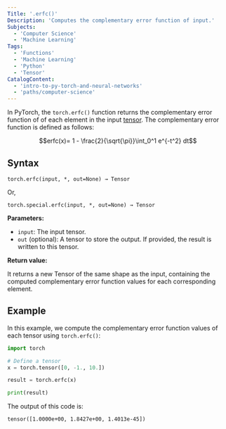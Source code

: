```yaml
---
Title: '.erfc()'
Description: 'Computes the complementary error function of input.'
Subjects:
  - 'Computer Science'
  - 'Machine Learning'
Tags:
  - 'Functions'
  - 'Machine Learning'
  - 'Python'
  - 'Tensor'
CatalogContent:
  - 'intro-to-py-torch-and-neural-networks'
  - 'paths/computer-science'
---
```


In PyTorch, the `torch.erfc()` function returns the complementary error function of of each element in the input [tensor](https://www.codecademy.com/resources/docs/pytorch/tensors). The complementary error function is defined as follows:

$$erfc(x)= 1 - \frac{2}{\sqrt{\pi}}\int_0^1 e^{-t^2} dt$$

## Syntax

```pseudo
torch.erfc(input, *, out=None) → Tensor
```

Or,

```pseudo
torch.special.erfc(input, *, out=None) → Tensor
```

**Parameters:**

- `input`: The input tensor.
- `out` (optional): A tensor to store the output. If provided, the result is written to this tensor.

**Return value:**

It returns a new Tensor of the same shape as the input, containing the computed complementary error function values for each corresponding element.

## Example

In this example, we compute the complementary error function values of each tensor using `torch.erfc()`:

```py
import torch

# Define a tensor
x = torch.tensor([0, -1., 10.])

result = torch.erfc(x)

print(result)
```

The output of this code is:

```shell
tensor([1.0000e+00, 1.8427e+00, 1.4013e-45])
```
